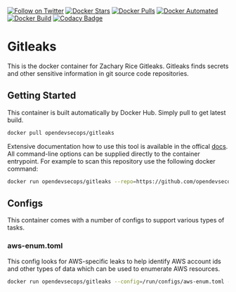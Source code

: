 [![Follow on Twitter](https://img.shields.io/twitter/follow/opendevsecops.svg?logo=twitter)](https://twitter.com/opendevsecops)
[![Docker Stars](https://img.shields.io/docker/stars/opendevsecops/gitleaks.svg)](https://hub.docker.com/r/opendevsecops/gitleaks/)
[![Docker Pulls](https://img.shields.io/docker/pulls/opendevsecops/gitleaks.svg)](https://hub.docker.com/r/opendevsecops/gitleaks/)
[![Docker Automated](https://img.shields.io/docker/automated/opendevsecops/gitleaks.svg)](https://hub.docker.com/r/opendevsecops/gitleaks/)
[![Docker Build](https://img.shields.io/docker/build/opendevsecops/gitleaks.svg)](https://hub.docker.com/r/opendevsecops/gitleaks/)
[![Codacy Badge](https://api.codacy.com/project/badge/Grade/76f31a952a244277a92f42d0de3f833b)](https://www.codacy.com/app/OpenDevSecOps/docker-gitleaks?utm_source=github.com&amp;utm_medium=referral&amp;utm_content=opendevsecops/docker-gitleaks&amp;utm_campaign=Badge_Grade)

# Gitleaks

This is the docker container for Zachary Rice Gitleaks. Gitleaks finds secrets and other sensitive information in git source code repositories.

## Getting Started

This container is built automatically by Docker Hub. Simply pull to get latest build.

```sh
docker pull opendevsecops/gitleaks
```

Extensive documentation how to use this tool is available in the offical [docs](https://github.com/megafork/gitleaks). All command-line options can be supplied directly to the container entrypoint. For example to scan this repository use the following docker command:

```sh
docker run opendevsecops/gitleaks --repo=https://github.com/opendevsecops/docker-gitleaks
```

## Configs

This container comes with a number of configs to support various types of tasks.

### aws-enum.toml

This config looks for AWS-specific leaks to help identify AWS account ids and other types of data which can be used to enumerate AWS resources.

```sh
docker run opendevsecops/gitleaks --config=/run/configs/aws-enum.toml --github-org=target
```
